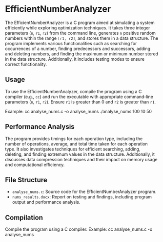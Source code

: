 # EfficientNumberAnalyzer

The EfficientNumberAnalyzer is a C program aimed at simulating a system efficiently while exploring optimization techniques. It takes three integer parameters (`n`, `r1`, `r2`) from the command line, generates `n` positive random numbers within the range `[r1, r2]`, and stores them in a data structure. The program implements various functionalities such as searching for occurrences of a number, finding predecessors and successors, adding and deleting numbers, and finding the maximum or minimum number stored in the data structure. Additionally, it includes testing modes to ensure correct functionality.

## Usage

To use the EfficientNumberAnalyzer, compile the program using a C compiler (e.g., `cc`) and run the executable with appropriate command-line parameters (`n`, `r1`, `r2`). Ensure `r1` is greater than 0 and `r2` is greater than `r1`.

Example:
cc analyse_nums.c -o analyse_nums
./analyse_nums 100 10 50


## Performance Analysis

The program provides timings for each operation type, including the number of operations, average, and total time taken for each operation type. It also investigates techniques for efficient searching, adding, deleting, and finding extremum values in the data structure. Additionally, it discusses data compression techniques and their impact on memory usage and computational efficiency.

## File Structure

- `analyse_nums.c`: Source code for the EfficientNumberAnalyzer program.
- `nums_results.docx`: Report on testing and findings, including program output and performance analysis.

## Compilation

Compile the program using a C compiler. Example:
cc analyse_nums.c -o analyse_nums
